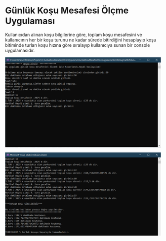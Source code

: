 # Günlük Koşu Mesafesi Ölçme Uygulaması
Kullanıcıdan alınan koşu bilgilerine göre, toplam koşu mesafesini ve kullanıcının her bir koşu turunu ne kadar sürede bitirdiğini hesaplayıp koşu bitiminde turları koşu hızına göre sıralayıp kullanıcıya sunan bir console uygulamasıdır.

![img1](https://github.com/harxite/GunlukKosuMesafesiOlcenUygulama/blob/master/images/5.1.PNG)

![img2](https://github.com/harxite/GunlukKosuMesafesiOlcenUygulama/blob/master/images/5.2.PNG)
